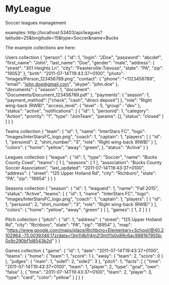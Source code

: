 # MyLeague
Soccer leagues management

examples:
http://localhost:53403/api/leagues?latitude=25&longitude=15&type=Soccer&name=Bucks

The example collections are here:

Users collection
{
	"person": {
		"id": 1,
		"login": "JDoe",
		"password": "abcdef",
		"first_name": "John",
		"last_name": "Doe",
		"gender": "male",
		"address": { 
			"street": "301 Heights Ln",
			"city": "Feasterville-Trevose",
			"state": "PA",
			"zip": "19053"
		},
		"birth":  "2011-07-14T19:43:37+0100",
		"photo": "Images/Person_123456789.png",
		"contact": {
			"phone": "+1123456789",
			"email": "john.doe@gmail.com",
			"skype": "john.doe"
		},		
		"documents": {
			"season": 1,
			"document": "Documents/Document_123456789.pdf"
		},
		"payments": {
			"season": 1,
			"payment_method": ["check", "cash", "direct deposit"]
		},
		"role": "Right wing-back (RWB)",
		"access_level": {
					"level" : 5, 
					"group" : "dev"
		},		
		"status": "active",
		"notifications": [
			{
				"id": 1,
				"personid": 1,
				"category": "Action",
				"priority": "1",
				"type": "JoinTeam",
				"params": [],
				"status": "closed"
			}
		]
	}
}


Teams collection
{
	"team": {
		"id": 1,
		"name": "InterStars FC",
		"logo": "Images/InterStarsFC_logo.png",
		"coach": 1,
		"captain": 1,
		"players": [
			{
				"id": 1,
				"personid": 2,
				"shirt_number": "3",
				"role": "Right wing-back (RWB)"
			}
		],
		"colors": {
			"home": "yellow",
			"away": "green",
		},
		"status": "Active"
	}
}


Leagues collection
{
    "league": {
        "id": 1,
        "type": "Soccer",
        "name": "Bucks County Coed",
		"teams": [ 1 ],
		"seasons": [ 1 ],
		"association": "Bucks County Soccer Association",
		"last_updated": "2011-07-14T19:43:37+0100",
		"address": {
			"street": "125 Upper Holland Rd",
			"city": "Richboro",
			"state": "PA",
			"zip": "18954"
		}
	}
}

Seasons collection
{
	"season": {
		"id": 1,
		"leagueid": 1,
		"name": "Fall 2015",
		"status": "Active",
		"teams": [
			{
				"id": 1,
				"name": "InterStars FC",
				"logo": "Images/InterStarsFC_logo.png",
				"coach": 1,
				"captain": 1,
				"players": [
					{
						"id": 1,
						"personid": 2,
						"shirt_number": "3",
						"role": "Right wing-back (RWB)"
					}
				],
				"colors": {
					"home": "yellow",
					"away": "green"
				}
			}
		],
		"games": [
			1,
			2
		]
	}
}

Pitch collection
{
	"pitch": {
		"id": 1,
		"address": { 
			"street": "125 Upper Holland Rd",
			"city": "Richboro",
			"state": "PA",
			"zip": "18954"
		},
		"map": "https://www.google.com/maps/place/Richboro+Elementary+School/@40.2102964,-75.0039346,17z/data=!3m1!4b1!4m2!3m1!1s0x89c6ac988167955b:0x9c290bf1d8543b2d"
	}
}

Games collection
{
	"game": {
		"id": 1,
		"date": "2011-07-14T19:43:37+0100",
		"teams": {
				"home": {
						"team": 1,
						"score": 1
				},
				"away":	{
						"team": 2,
						"score": 0
				}
		},
		"judges": {
			"main": 1,
			"side1": 2,
			"side2": 3
		},
		"pitch": 1,
		"facts": [
			{
				"time": "2011-07-14T19:43:37+0100",
				"team": 1,
				"player": 2,
				"type": "goal",
				"own": "false"
			},
			{
				"time": "2011-07-14T19:43:37+0100",
				"team": 2,
				"player": 3,
				"type": "card",
				"color": "yellow"
			}
		]
	}
}
